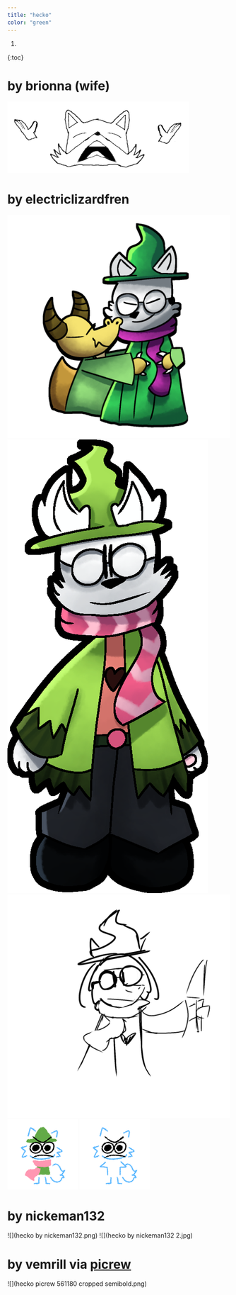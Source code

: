 ```yaml
---
title: "hecko"
color: "green"
---
```


1. 
{:toc}

# by brionna (wife)
![](fox_despair.png)

# by electriclizardfren
![](Untitled1158_20190725090403.png)
![](Untitled96_20190915093604_cropped.png)
![](Untitled915_20190615050825.png)
![](Untitled1058_20220629152323.png)
![](Untitled1058_20220629152855.png)

# by nickeman132
![](hecko by nickeman132.png)
![](hecko by nickeman132 2.jpg)

# by vemrill via [picrew](https://picrew.me/image_maker/561180/)

![](hecko picrew 561180 cropped semibold.png)
